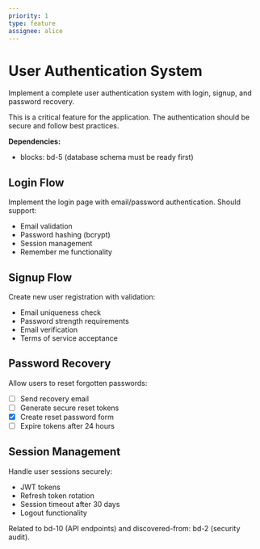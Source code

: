 ```yaml
---
priority: 1
type: feature
assignee: alice
---
```


# User Authentication System

Implement a complete user authentication system with login, signup, and password recovery.

This is a critical feature for the application. The authentication should be secure and follow best practices.

**Dependencies:**
- blocks: bd-5 (database schema must be ready first)

## Login Flow

Implement the login page with email/password authentication. Should support:
- Email validation
- Password hashing (bcrypt)
- Session management
- Remember me functionality

## Signup Flow

Create new user registration with validation:
- Email uniqueness check
- Password strength requirements
- Email verification
- Terms of service acceptance

## Password Recovery

Allow users to reset forgotten passwords:

- [ ] Send recovery email
- [ ] Generate secure reset tokens
- [x] Create reset password form
- [ ] Expire tokens after 24 hours

## Session Management

Handle user sessions securely:
- JWT tokens
- Refresh token rotation
- Session timeout after 30 days
- Logout functionality

Related to bd-10 (API endpoints) and discovered-from: bd-2 (security audit).
